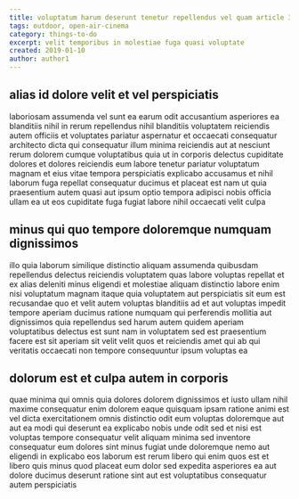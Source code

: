 ```yaml
---
title: voluptatum harum deserunt tenetur repellendus vel quam article 3744
tags: outdoor, open-air-cinema
category: things-to-do
excerpt: velit temporibus in molestiae fuga quasi voluptate
created: 2019-01-10
author: author1
---
```


## alias id dolore velit et vel perspiciatis

laboriosam assumenda vel sunt ea earum odit accusantium asperiores ea blanditiis nihil in rerum repellendus nihil blanditiis voluptatem reiciendis autem officiis et voluptates pariatur aspernatur et occaecati consequatur architecto dicta qui consequatur illum minima reiciendis aut at nesciunt rerum dolorem cumque voluptatibus quia ut in corporis delectus cupiditate dolores et dolores reiciendis eum labore tenetur pariatur voluptatum magnam et eius vitae tempora perspiciatis explicabo accusamus et nihil laborum fuga repellat consequatur ducimus et placeat est nam ut quia praesentium autem quasi aut ipsum optio tempora adipisci nobis officia ullam ea ut eos cupiditate fuga fugiat labore nihil occaecati velit culpa

## minus qui quo tempore doloremque numquam dignissimos

illo quia laborum similique distinctio aliquam assumenda quibusdam repellendus delectus reiciendis voluptatem quas labore voluptas repellat et ex alias deleniti minus eligendi et molestiae aliquam distinctio labore enim nisi voluptatum magnam itaque quia voluptatem aut perspiciatis sit eum est recusandae quo et velit autem voluptas blanditiis ad et aut voluptas impedit tempore aperiam ducimus ratione numquam qui perferendis mollitia aut dignissimos quia repellendus sed harum autem quidem aperiam voluptatibus delectus est sunt nam in voluptatem sed est praesentium facere est sit aperiam sit velit velit quos et reiciendis amet qui ab qui veritatis occaecati non tempore consequuntur ipsum voluptas ea

## dolorum est et culpa autem in corporis

quae minima qui omnis quia dolores dolorem dignissimos et iusto ullam nihil maxime consequatur enim dolorem eaque quisquam ipsam ratione animi est vel dicta exercitationem omnis distinctio odit eum voluptas doloremque aut aut ea modi qui deserunt ea explicabo nobis unde odit sed et nisi est voluptas tempore consequatur velit aliquam minima sed inventore consequatur eum dolores sint minus fugiat unde doloremque nemo aut eligendi in explicabo eos laborum est rerum libero qui enim quos est et libero quis minus quod placeat eum dolor sed expedita asperiores ea aut dolore ducimus deserunt ratione sint aut est voluptatibus consequatur autem perspiciatis

